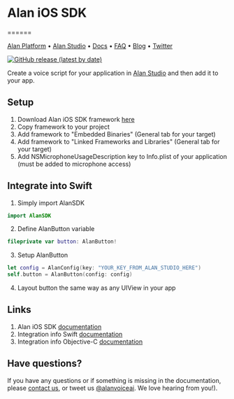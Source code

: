 # Alan iOS SDK
======

[Alan Platform](https://alan.app/) • [Alan Studio](https://studio.alan.app/register) • [Docs](https://alan.app/docs/intro.html) • [FAQ](https://alan.app/docs/additional/faq.html) •
[Blog](https://alan.app/blog/) • [Twitter](https://twitter.com/alanvoiceai)

[![GitHub release (latest by date)](https://img.shields.io/github/v/release/alan-ai/alan-sdk-ios)](https://github.com/alan-ai/alan-sdk-ios/releases)

Create a voice script for your application in [Alan Studio](https://studio.alan.app/register) and then add it to your app.

## Setup
1. Download Alan iOS SDK framework [here](https://github.com/alan-ai/alan-sdk-ios/releases)
2. Copy framework to your project
3. Add framework to "Embedded Binaries" (General tab for your target)
4. Add framework to "Linked Frameworks and Libraries" (General tab for your target)
5. Add NSMicrophoneUsageDescription key to Info.plist of your application (must be added to microphone access)

## Integrate into Swift
1. Simply import AlanSDK
```swift
import AlanSDK
```
2. Define AlanButton variable
```swift
fileprivate var button: AlanButton!
```
3. Setup AlanButton
```swift
let config = AlanConfig(key: "YOUR_KEY_FROM_ALAN_STUDIO_HERE")
self.button = AlanButton(config: config)
```
4. Layout button the same way as any UIView in your app

## Links
1. Alan iOS SDK [documentation](https://alan.app/docs/integrations/ios.html#download)
2. Integration info Swift [documentation](https://alan.app/docs/integrations/ios.html#integrate-into-swift)
3. Integration info Objective-C [documentation](https://alan.app/docs/integrations/ios.html#integrate-into-objective-c)

## Have questions?
If you have any questions or if something is missing in the documentation, please [contact us](mailto:support@alan.app), or tweet us [@alanvoiceai](https://twitter.com/alanvoiceai). We love hearing from you!).
